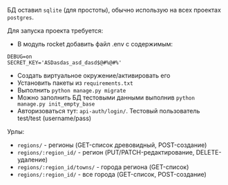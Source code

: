
БД оставил `sqlite` (для простоты), обычно использую на всех проектах `postgres`.


Для запуска проекта требуется:
- В модуль rocket добавить файл .env c содержимым:
```
DEBUG=on
SECRET_KEY='ASDasdas_asd_dasd$@#%@#%'
```
- Создать виртуальное окружение/активировать его
- Установить пакеты из `requirements.txt`
- Выполнить `python manage.py migrate`
- Можно заполнить БД тестовыми данными выполнив `python manage.py init_empty_base`
- Авторизоваться тут: `api-auth/login/`. Тестовый пользователь test/test (username/pass)


Урлы:
- `regions/` - регионы (GET-список древовидный, POST-создание)
- `regions/:region_id/` - регион (PUT/PATCH-редактирование, DELETE-удаление)
- `regions/:region_id/towns/` - города региона (GET-список)
- `regions/:region_id/` - все города (GET-список, POST-создание)
